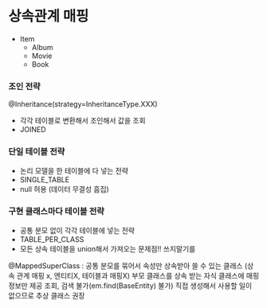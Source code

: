 # 상속관계 매핑

- Item
  - Album
  - Movie
  - Book

### 조인 전략

@Inheritance(strategy=InheritanceType.XXX)

- 각각 테이블로 변환해서 조인해서 값을 조회
- JOINED

### 단일 테이블 전략

- 논리 모델을 한 테이블에 다 넣는 전략
- SINGLE_TABLE
- null 허용 (데이터 무결성 흠집)

### 구현 클래스마다 테이블 전략

- 공통 분모 없이 각각 테이블에 넣는 전략
- TABLE_PER_CLASS
- 모든 상속 테이블을 union해서 가져오는 문제점!! 쓰지말기를


@MappedSuperClass : 공통 분모를 묶어서 속성만 상속받아 쓸 수 있는 클래스 (상속 관계 매핑 x, 엔티티X, 테이블과 매핑X)
부모 클래스를 상속 받는 자식 클래스에 매핑 정보만 제공
조회, 검색 불가(em.find(BaseEntity) 불가)
직접 생성해서 사용할 일이 없으므로 추상 클래스 권장
